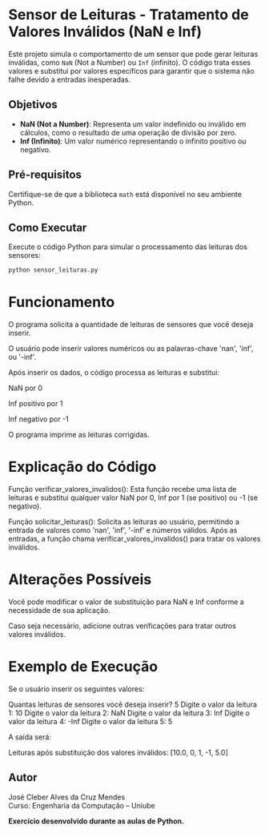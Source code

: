 # Sensor de Leituras - Tratamento de Valores Inválidos (NaN e Inf)

Este projeto simula o comportamento de um sensor que pode gerar leituras inválidas, como `NaN` (Not a Number) ou `Inf` (infinito). O código trata esses valores e substitui por valores específicos para garantir que o sistema não falhe devido a entradas inesperadas.

## Objetivos

- **NaN (Not a Number)**: Representa um valor indefinido ou inválido em cálculos, como o resultado de uma operação de divisão por zero.
- **Inf (Infinito)**: Um valor numérico representando o infinito positivo ou negativo.

## Pré-requisitos

Certifique-se de que a biblioteca `math` está disponível no seu ambiente Python.

## Como Executar

Execute o código Python para simular o processamento das leituras dos sensores:

```bash
python sensor_leituras.py
```

# Funcionamento

O programa solicita a quantidade de leituras de sensores que você deseja inserir.

O usuário pode inserir valores numéricos ou as palavras-chave 'nan', 'inf', ou '-inf'.

Após inserir os dados, o código processa as leituras e substitui:

NaN por 0

Inf positivo por 1

Inf negativo por -1

O programa imprime as leituras corrigidas.

# Explicação do Código

Função verificar_valores_invalidos(): Esta função recebe uma lista de leituras e substitui qualquer valor NaN por 0, Inf por 1 (se positivo) ou -1 (se negativo).

Função solicitar_leituras(): Solicita as leituras ao usuário, permitindo a entrada de valores como 'nan', 'inf', '-inf' e números válidos. Após as entradas, a função chama verificar_valores_invalidos() para tratar os valores inválidos.

# Alterações Possíveis

Você pode modificar o valor de substituição para NaN e Inf conforme a necessidade de sua aplicação.

Caso seja necessário, adicione outras verificações para tratar outros valores inválidos.

# Exemplo de Execução

Se o usuário inserir os seguintes valores:

Quantas leituras de sensores você deseja inserir? 5
Digite o valor da leitura 1: 10
Digite o valor da leitura 2: NaN
Digite o valor da leitura 3: Inf
Digite o valor da leitura 4: -Inf
Digite o valor da leitura 5: 5

A saída será:

Leituras após substituição dos valores inválidos: [10.0, 0, 1, -1, 5.0]

## Autor
José Cleber Alves da Cruz Mendes  
Curso: Engenharia da Computação – Uniube



**Exercício desenvolvido durante as aulas de Python.**
